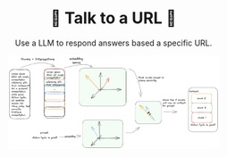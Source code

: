 # <h1 align='center'>:crystal_ball: Talk to a URL :crystal_ball:</h1>

<p align='center'> Use a LLM to respond answers based a specific URL. </p>
<p align='center'><img src="docs/images/findly-approach.png" alt="" width="75%"/> </p>


